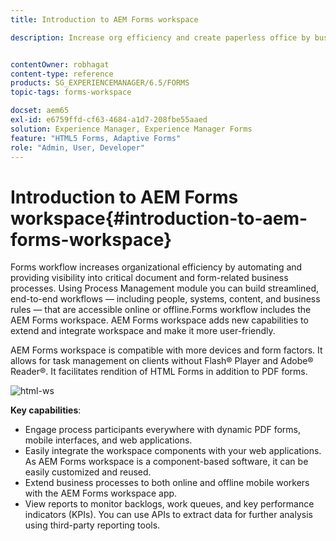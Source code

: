 ```yaml
---
title: Introduction to AEM Forms workspace

description: Increase org efficiency and create paperless office by business process automation using LiveCycle AEM Forms workspace.


contentOwner: robhagat
content-type: reference
products: SG_EXPERIENCEMANAGER/6.5/FORMS
topic-tags: forms-workspace

docset: aem65
exl-id: e6759ffd-cf63-4684-a1d7-208fbe55aaed
solution: Experience Manager, Experience Manager Forms
feature: "HTML5 Forms, Adaptive Forms"
role: "Admin, User, Developer"
---
```

# Introduction to AEM Forms workspace{#introduction-to-aem-forms-workspace}

Forms workflow increases organizational efficiency by automating and providing visibility into critical document and form-related business processes. Using Process Management module you can build streamlined, end-to-end workflows — including people, systems, content, and business rules — that are accessible online or offline.Forms workflow includes the AEM Forms workspace. AEM Forms workspace adds new capabilities to extend and integrate workspace and make it more user-friendly.

AEM Forms workspace is compatible with more devices and form factors. It allows for task management on clients without Flash® Player and Adobe® Reader®. It facilitates rendition of HTML Forms in addition to PDF forms.

![html-ws](assets/html-ws.png)

**Key capabilities**:

* Engage process participants everywhere with dynamic PDF forms, mobile interfaces, and web applications.
* Easily integrate the workspace components with your web applications. As AEM Forms workspace is a component-based software, it can be easily customized and reused.
* Extend business processes to both online and offline mobile workers with the AEM Forms workspace app.
* View reports to monitor backlogs, work queues, and key performance indicators (KPIs). You can use APIs to extract data for further analysis using third-party reporting tools.
